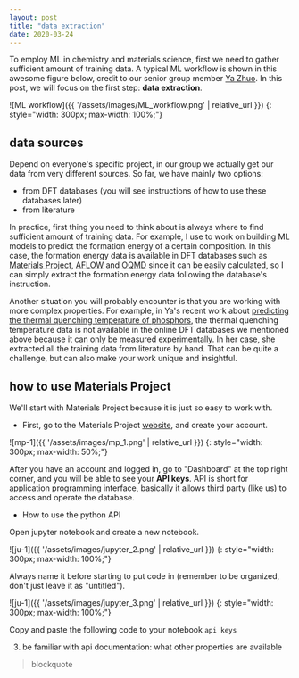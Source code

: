 ```yaml
---
layout: post
title: "data extraction"
date: 2020-03-24
---
```


To employ ML in chemistry and materials science, first we need to gather sufficient amount of training data. A typical ML workflow is shown in this awesome figure below, credit to our senior group member [Ya Zhuo](https://scholar.google.com/citations?user=WacJk1sAAAAJ&hl=en&oi=ao). In this post, we will focus on the first step: **data extraction**.

![ML workflow]({{ '/assets/images/ML_workflow.png' | relative_url }})
{: style="width: 300px; max-width: 100%;"}

## data sources

Depend on everyone's specific project, in our group we actually get our data from very different sources. So far, we have mainly two options:

- from DFT databases (you will see instructions of how to use these databases later)
- from literature

In practice, first thing you need to think about is always where to find sufficient amount of training data. For example, I use to work on building ML models to predict the formation energy of a certain composition. In this case, the formation energy data is available in DFT databases such as [Materials Project](https://materialsproject.org/), [AFLOW](http://aflowlib.org/) and [OQMD](http://oqmd.org/) since it can be easily calculated, so I can simply extract the formation energy data following the database's instruction. 

Another situation you will probably encounter is that you are working with more complex properties. For example, in Ya's recent work about [predicting the thermal quenching temperature of phosphors](https://pubs.acs.org/doi/abs/10.1021/acsami.9b16065), the thermal quenching temperature data is not available in the online DFT databases we mentioned above because it can only be measured experimentally. In her case, she extracted all the training data from literature by hand. That can be quite a challenge, but can also make your work unique and insightful.


## how to use Materials Project

We'll start with Materials Project because it is just so easy to work with. 

- First, go to the Materials Project [website](https://materialsproject.org/), and create your account.

![mp-1]({{ '/assets/images/mp_1.png' | relative_url }})
{: style="width: 300px; max-width: 50%;"}

After you have an account and logged in, go to "Dashboard" at the top right corner, and you will be able to see your **API keys**.
API is short for application programming interface, basically it allows third party (like us) to access and operate the database.

- How to use the python API

Open jupyter notebook and create a new notebook.

![ju-1]({{ '/assets/images/jupyter_2.png' | relative_url }})
{: style="width: 300px; max-width: 100%;"}

Always name it before starting to put code in (remember to be organized, don't just leave it as "untitled").

![ju-1]({{ '/assets/images/jupyter_3.png' | relative_url }})
{: style="width: 300px; max-width: 100%;"}

Copy and paste the following code to your notebook
`api keys`


3. be familiar with api documentation: what other properties are available

> blockquote
